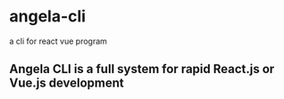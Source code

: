 # angela-cli
a cli for react vue program

## Angela CLI is a full system for rapid React.js or Vue.js development
